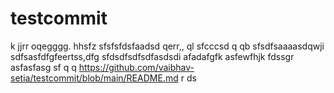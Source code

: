 # testcommit
k
jjrr
oqegggg.
hhsfz
sfsfsfdsfaadsd  qerr,,  ql
sfcccsd q qb
sfsdfsaaaasdqwji
sdfsasfdfgfeertss,dfg
sfdsdfsdfsdfasdsdi
afadafgfk
asfewfhjk
fdssgr
asfasfasg
sf
  q q
https://github.com/vaibhav-setia/testcommit/blob/main/README.md
r
ds
